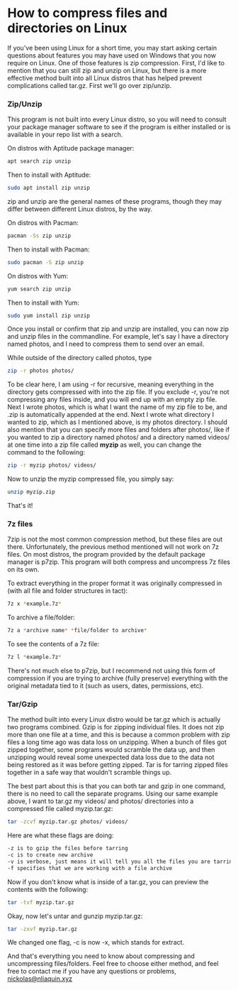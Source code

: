 # How to compress files and directories on Linux
If you've been using Linux for a short time, you may start asking certain questions about features you may have used on Windows that you now require on Linux. One of those features is zip compression. First, I'd like to mention that you can still zip and unzip on Linux, but there is a more effective method built into all Linux distros that has helped prevent complications called tar.gz. First we'll go over zip/unzip.


### Zip/Unzip
This program is not built into every Linux distro, so you will need to consult your package manager software to see if the program is either installed or is available in your repo list with a search.

On distros with Aptitude package manager:
```bash
apt search zip unzip
```

Then to install with Aptitude:
```bash
sudo apt install zip unzip
```

zip and unzip are the general names of these programs, though they may differ between different Linux distros, by the way.

On distros with Pacman:
```bash
pacman -Ss zip unzip
```

Then to install with Pacman:
```bash
sudo pacman -S zip unzip
```

On distros with Yum:
```bash
yum search zip unzip
```

Then to install with Yum:
```bash
sudo yum install zip unzip
```

Once you install or confirm that zip and unzip are installed, you can now zip and unzip files in the commandline. For example, let's say I have a directory named photos, and I need to compress them to send over an email.

While outside of the directory called photos, type
```bash
zip -r photos photos/
```

To be clear here, I am using -r for recursive, meaning everything in the directory gets compressed with into the zip file. If you exclude -r, you're not compressing any files inside, and you will end up with an empty zip file. Next I wrote photos, which is what I want the name of my zip file to be, and .zip is automatically appended at the end. Next I wrote what directory I wanted to zip, which as I mentioned above, is my photos directory. I should also mention that you can specify more files and folders after photos/, like if you wanted to zip a directory named photos/ and a directory named videos/ at one time into a zip file called **myzip** as well, you can change the command to the following:
```bash
zip -r myzip photos/ videos/
```

Now to unzip the myzip compressed file, you simply say:
```bash
unzip myzip.zip
```

That's it!


### 7z files

7zip is not the most common compression method, but these files are out there. Unfortunately, the previous method mentioned will not work on 7z files. On most distros, the program provided by the default package manager is p7zip. This program will both compress and uncompress 7z files on its own.

To extract everything in the proper format it was originally compressed in (with all file and folder structures in tact):
```bash
7z x *example.7z*
```

To archive a file/folder:
```bash
7z a *archive name* *file/folder to archive*
```

To see the contents of a 7z file:
```bash
7z l *example.7z*
```

There's not much else to p7zip, but I recommend not using this form of compression if you are trying to archive (fully preserve) everything with the original metadata tied to it (such as users, dates, permissions, etc).


### Tar/Gzip

The method built into every Linux distro would be tar.gz which is actually two programs combined. Gzip is for zipping individual files. It does not zip more than one file at a time, and this is because a common problem with zip files a long time ago was data loss on unzipping. When a bunch of files got zipped together, some programs would scramble the data up, and then unzipping would reveal some unexpected data loss due to the data not being restored as it was before getting zipped. Tar is for tarring zipped files together in a safe way that wouldn't scramble things up.

The best part about this is that you can both tar and gzip in one command, there is no need to call the separate programs. Using our same example above, I want to tar.gz my videos/ and photos/ directories into a compressed file called myzip.tar.gz:
```bash
tar -zcvf myzip.tar.gz photos/ videos/
```

Here are what these flags are doing:
```bash
-z is to gzip the files before tarring
-c is to create new archive
-v is verbose, just means it will tell you all the files you are tarring as they are being tarred
-f specifies that we are working with a file archive
```

Now if you don't know what is inside of a tar.gz, you can preview the contents with the following:
```bash
tar -tvf myzip.tar.gz
```

Okay, now let's untar and gunzip myzip.tar.gz:
```bash
tar -zxvf myzip.tar.gz
```

We changed one flag, -c is now -x, which stands for extract.


And that's everything you need to know about compressing and uncompressing files/folders. Feel free to choose either method, and feel free to contact me if you have any questions or problems, nickolas@nliaquin.xyz
